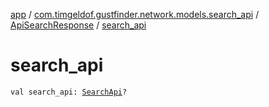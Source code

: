 [app](../../index.md) / [com.timgeldof.gustfinder.network.models.search_api](../index.md) / [ApiSearchResponse](index.md) / [search_api](./search_api.md)

# search_api

`val search_api: `[`SearchApi`](../-search-api/index.md)`?`